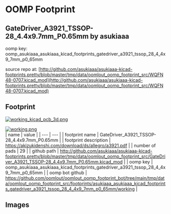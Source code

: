 # OOMP Footprint  
## GateDriver_A3921_TSSOP-28_4.4x9.7mm_P0.65mm  by asukiaaa  
  
oomp key: oomp_asukiaaa_asukiaaa_kicad_footprints_gatedriver_a3921_tssop_28_4_4x9_7mm_p0_65mm  
  
source repo at: [http://github.com/asukiaaa/asukiaaa-kicad-footprints.pretty/blob/master/tmp/data/oomlout_oomp_footprint_src/WQFN48-0707.kicad_mod](http://github.com/asukiaaa/asukiaaa-kicad-footprints.pretty/blob/master/tmp/data/oomlout_oomp_footprint_src/WQFN48-0707.kicad_mod)  
## Footprint  
  
[![working_kicad_pcb_3d.png](working_kicad_pcb_3d_600.png)](working_kicad_pcb_3d.png)  
  
[![working.png](working_600.png)](working.png)  
| name | value | 
| --- | --- | 
| footprint name | GateDriver_A3921_TSSOP-28_4.4x9.7mm_P0.65mm | 
| footprint description | https://akizukidenshi.com/download/ds/allegro/a3921.pdf | 
| number of pads | 29 | 
| github path | http://github.com/asukiaaa/asukiaaa-kicad-footprints.pretty/blob/master/tmp/data/oomlout_oomp_footprint_src/GateDriver_A3921_TSSOP-28_4.4x9.7mm_P0.65mm.kicad_mod | 
| oomp key | oomp_asukiaaa_asukiaaa_kicad_footprints_gatedriver_a3921_tssop_28_4_4x9_7mm_p0_65mm | 
| oomp bot github | https://github.com/oomlout/oomlout_oomp_footprint_bot/tree/main/tmp/data/oomlout_oomp_footprint_src/footprints/asukiaaa_asukiaaa_kicad_footprints_gatedriver_a3921_tssop_28_4_4x9_7mm_p0_65mm/working | 
## Images  
